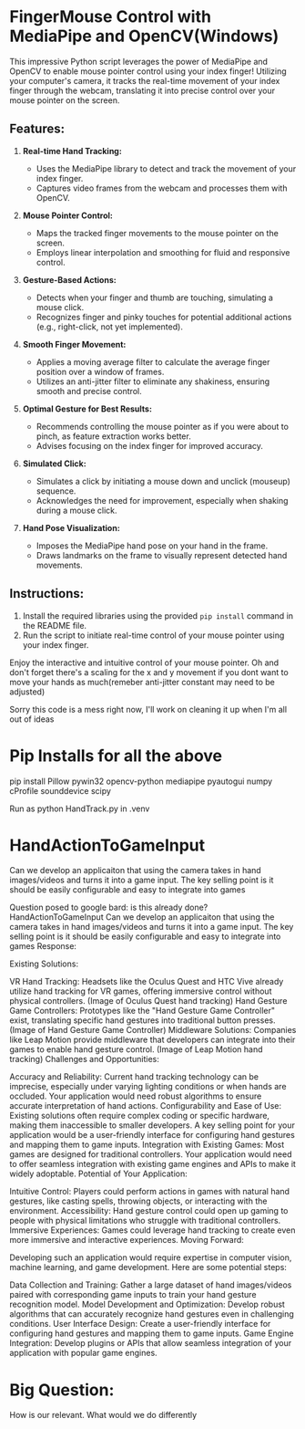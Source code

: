 # FingerMouse Control with MediaPipe and OpenCV(Windows)

This impressive Python script leverages the power of MediaPipe and OpenCV to enable mouse pointer control using your index finger! Utilizing your computer's camera, it tracks the real-time movement of your index finger through the webcam, translating it into precise control over your mouse pointer on the screen.

## Features:

1. **Real-time Hand Tracking:**
   - Uses the MediaPipe library to detect and track the movement of your index finger.
   - Captures video frames from the webcam and processes them with OpenCV.

2. **Mouse Pointer Control:**
   - Maps the tracked finger movements to the mouse pointer on the screen.
   - Employs linear interpolation and smoothing for fluid and responsive control.

3. **Gesture-Based Actions:**
   - Detects when your finger and thumb are touching, simulating a mouse click.
   - Recognizes finger and pinky touches for potential additional actions (e.g., right-click, not yet implemented).

4. **Smooth Finger Movement:**
   - Applies a moving average filter to calculate the average finger position over a window of frames.
   - Utilizes an anti-jitter filter to eliminate any shakiness, ensuring smooth and precise control.

5. **Optimal Gesture for Best Results:**
   - Recommends controlling the mouse pointer as if you were about to pinch, as feature extraction works better.
   - Advises focusing on the index finger for improved accuracy.

6. **Simulated Click:**
   - Simulates a click by initiating a mouse down and unclick (mouseup) sequence.
   - Acknowledges the need for improvement, especially when shaking during a mouse click.

7. **Hand Pose Visualization:**
   - Imposes the MediaPipe hand pose on your hand in the frame.
   - Draws landmarks on the frame to visually represent detected hand movements.

## Instructions:

1. Install the required libraries using the provided `pip install` command in the README file.
2. Run the script to initiate real-time control of your mouse pointer using your index finger.

Enjoy the interactive and intuitive control of your mouse pointer.
Oh and don't forget there's a scaling for the x and y movement if you dont want to move your hands as much(remeber anti-jitter constant may need to be adjusted)

Sorry this code is a mess right now, I'll work on cleaning it up when I'm all out of ideas

# Pip Installs for all the above
pip install Pillow pywin32 opencv-python mediapipe pyautogui numpy cProfile sounddevice scipy

Run as python HandTrack.py in .venv

# HandActionToGameInput
Can we develop an applicaiton that using the camera takes in hand images/videos and turns it into a game input. The key selling point is it should be easily configurable and easy to integrate into games


Question posed to google bard: 
is this already done? HandActionToGameInput
Can we develop an applicaiton that using the camera takes in hand images/videos and turns it into a game input. The key selling point is it should be easily configurable and easy to integrate into games
Response:

Existing Solutions:

VR Hand Tracking: Headsets like the Oculus Quest and HTC Vive already utilize hand tracking for VR games, offering immersive control without physical controllers. (Image of Oculus Quest hand tracking)
Hand Gesture Game Controllers: Prototypes like the "Hand Gesture Game Controller" exist, translating specific hand gestures into traditional button presses. (Image of Hand Gesture Game Controller)
Middleware Solutions: Companies like Leap Motion provide middleware that developers can integrate into their games to enable hand gesture control. (Image of Leap Motion hand tracking)
Challenges and Opportunities:

Accuracy and Reliability: Current hand tracking technology can be imprecise, especially under varying lighting conditions or when hands are occluded. Your application would need robust algorithms to ensure accurate interpretation of hand actions.
Configurability and Ease of Use: Existing solutions often require complex coding or specific hardware, making them inaccessible to smaller developers. A key selling point for your application would be a user-friendly interface for configuring hand gestures and mapping them to game inputs.
Integration with Existing Games: Most games are designed for traditional controllers. Your application would need to offer seamless integration with existing game engines and APIs to make it widely adoptable.
Potential of Your Application:

Intuitive Control: Players could perform actions in games with natural hand gestures, like casting spells, throwing objects, or interacting with the environment.
Accessibility: Hand gesture control could open up gaming to people with physical limitations who struggle with traditional controllers.
Immersive Experiences: Games could leverage hand tracking to create even more immersive and interactive experiences.
Moving Forward:

Developing such an application would require expertise in computer vision, machine learning, and game development. Here are some potential steps:

Data Collection and Training: Gather a large dataset of hand images/videos paired with corresponding game inputs to train your hand gesture recognition model.
Model Development and Optimization: Develop robust algorithms that can accurately recognize hand gestures even in challenging conditions.
User Interface Design: Create a user-friendly interface for configuring hand gestures and mapping them to game inputs.
Game Engine Integration: Develop plugins or APIs that allow seamless integration of your application with popular game engines.


# Big Question:
How is our relevant. What would we do differently
